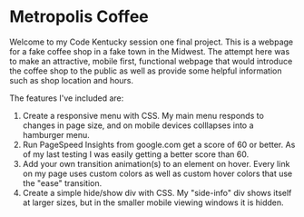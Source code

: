 # Metropolis Coffee

Welcome to my Code Kentucky session one final project. This is a webpage for a fake coffee shop in a fake town in the Midwest. The attempt here was to make an attractive, mobile first, functional webpage that would introduce the coffee shop to the public as well as provide some helpful information such as shop location and hours.

The features I've included are:
1. Create a responsive menu with CSS. My main menu responds to changes in page size, and on mobile devices colllapses into a hamburger menu.
2. Run PageSpeed Insights from google.com get a score of 60 or better. As of my last testing I was easily getting a better score than 60. 
3. Add your own transition animation(s) to an element on hover. Every link on my page uses custom colors as well as custom hover colors that use the "ease" transition.
4. Create a simple hide/show div with CSS. My "side-info" div shows itself at larger sizes, but in the smaller mobile viewing windows it is hidden. 